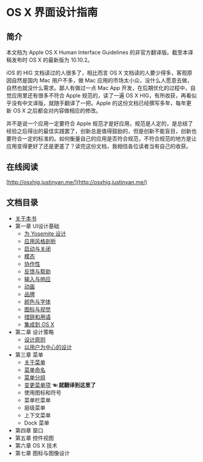# OS X 界面设计指南

## 简介

本文档为 Apple OS X Human Interface Guidelines 的非官方翻译版。截至本译稿发布时 OS X 的最新版为 10.10.2。

iOS 的 HIG 文档读过的人很多了，相比而言 OS X 文档读的人要少得多，客观原因自然是国内 Mac 用户不多，做 Mac 应用的市场太小众，没什么人愿意去做，自然也就没什么需求。鄙人有做过一点 Mac App 开发，在后期优化的过程中，自觉应用里还有很多不符合 Apple 规范的，读了一遍 OS X HIG，有所收获，再看似乎没有中文译版，就随手翻译了一把。Apple 的这份文档已经撰写多年，每年更新 OS X 之后都会对内容做相应的修改。

并不是说一个应用一定要符合 Apple 规范才是好应用，规范是人定的，是总结了经验之后得出的最佳实践罢了，创新总是值得鼓励的，但是创新不能盲目，创新也要符合一定的标准的。如何衡量自己的应用是否符合规范，不符合规范的地方是让应用变得更好了还是更差了？读完这份文档，我相信各位读者当有自己的收获。

## 在线阅读

[http://osxhig.justinyan.me/](http://osxhig.justinyan.me/)

## 文档目录

* [关于本书](README.md)
* 第一章 UI设计基础
	* [为 Yosemite 设计](001_UIBasic/001_DesignForYosemite.md)
	* [应用风格剖析](001_UIBasic/002_AppAnatomy.md) 
	* [启动与关闭](001_UIBasic/003_StartStop.md)
	* [模态](001_UIBasic/004_Modality.md.md)
	* [协作性](001_UIBasic/005_Interoperability.md)
	* [反馈与帮助](001_UIBasic/006_feedback.md.md)
	* [输入与响应](001_UIBasic/007_Input.md)
	* [动画](001_UIBasic/008_Animation.md)
	* [品牌](001_UIBasic/009_Branding.md)
	* [颜色与字体](001_UIBasic/010_ColorAndFonts.md)
	* [图标与视觉](001_UIBasic/011_IconAndGraphic.md)
	* [措辞和用语](001_UIBasic/012_Terminlogy.md)
	* [集成到 OS X](001_UIBasic/013_OSX.md)
* 第二章 设计策略
	* [设计原则](002_DesignStrategies/001_Design_Principles.md)
	* [以用户为中心的设计](002_DesignStrategies/002_User_Centerd_Design.md)
* 第三章 菜单
	* [关于菜单](003_Menus/001_About_Menus.md)
	* [菜单命名](003_Menus/002_Naming_Menus.md)
	* [菜单分组](003_Menus/003_Grouping_Menu_Items.md)
	* [变更菜单项](003_Menus/004_Changing_Menu_Item.md) **☜ 就翻译到这里了**
	* 使用图标和符号
	* 菜单栏菜单
	* 层级菜单
	* 上下文菜单
	* Dock 菜单
* 第四章 窗口
* 第五章 控件视图
* 第六章 OS X 技术
* 第七章 图标与图像设计